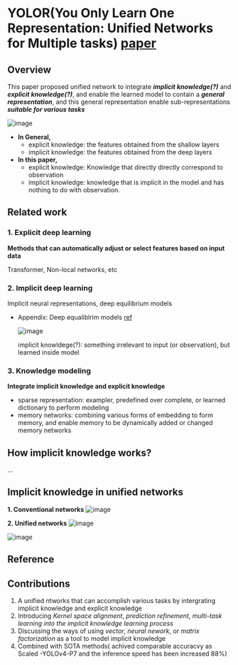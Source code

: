 # YOLOR(You Only Learn One Representation: Unified Networks for Multiple tasks) [paper](https://arxiv.org/pdf/2105.04206.pdf)

## Overview

This paper proposed unified network to integrate ***implicit knowledge(?)*** and ***explicit knowledge(?)***, and enable the learned model to contain a ***general representation***, and this general representation enable sub-representations ***suitable for various tasks***

![image](https://user-images.githubusercontent.com/6396598/128137820-e900dd05-5d86-4d98-aa31-cf268ecf79cd.png)

- **In General,**
  - explicit knowledge: the features obtained from the shallow layers
  - implicit knowledge: the features obtained from the deep layers
- **In this paper,**
  - explicit knowledge: Knowledge that directly directly correspond to observation
  - implicit knowledge: knowledge that is implicit in the model and has nothing to do with observation.   

## Related work
### 1. Explicit deep learning
**Methods that can automatically adjust or select features based on input data**

Transformer, Non-local networks, etc

### 2. Implicit deep learning

Implicit neural representations, deep equilibrium models
  
* Appendix: Deep equaliblrim models [ref](http://implicit-layers-tutorial.org/deep_equilibrium_models/)
  
  ![image](https://user-images.githubusercontent.com/6396598/128139581-b1847f7f-e8d9-447d-8851-a3d16ba5e71e.png)

    implicit knowldege(?): something irrelevant to input (or observation), but learned inside model
 
### 3. Knowledge modeling
**Integrate implicit knowledge and explicit knowledge**

- sparse representation: exampler, predefined over complete, or learned dictionary to perform modeling
- memory networks: combining various forms of embedding to form memory, and enable memory to be dynamically added or changed
memory networks

## How implicit knowledge works?
...

## Implicit knowledge in unified networks
**1. Conventional networks**
![image](https://user-images.githubusercontent.com/6396598/128148020-2879bf0d-afe8-4fcf-a6b2-bb2640ef048f.png)

**2. Unified networks**
![image](https://user-images.githubusercontent.com/6396598/128151354-7dcbdbde-d8d0-437b-9590-cb69d4418557.png)

 ![image](https://user-images.githubusercontent.com/6396598/128154517-9f3f918b-6291-4236-bcc4-28844a9ad3cd.png)
## Reference


## Contributions
1. A unified ntworks that can accomplish various tasks by intergrating implicit knowledge and explicit knowledge
2. Introducing *Kernel space alignment*, *prediction refinement*, *multi-task learning into the implicit knowledge learning process*
3. Discussing the ways of using *vector*, *neural nework*, or *matrix factorization* as a tool to model implicit knowledge
4. Combined with SOTA methods( achived comparable accuracvy as Scaled -YOLOv4-P7 and the inference speed has been increased 88%)
